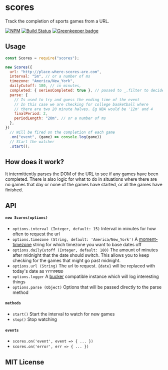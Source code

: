 # scores

Track the completion of sports games from a URL.

[![NPM](https://nodei.co/npm/scores.png)](https://nodei.co/npm/scores/)
[![Build Status](https://travis-ci.org/bracketclub/scores.png?branch=master)](https://travis-ci.org/bracketclub/scores)
[![Greenkeeper badge](https://badges.greenkeeper.io/bracketclub/scores.svg)](https://greenkeeper.io/)

## Usage

```js
const Scores = require("scores");

new Scores({
  url: "http://place-where-scores-are.com",
  interval: "5m", // or a number of ms
  timezone: "America/New_York",
  dailyCutoff: 180, // in minutes,
  completed: { seriesCompleted: true }, // passed to _.filter to decide if an event is completed
  parse: {
    // Is used to try and guess the ending time of the event
    // In this case we are checking for college basketball where
    // there are two 20 minute halves. Eg NBA would be '12m' and 4
    finalPeriod: 2,
    periodLength: "20m", // or a number of ms
  },
})
  // Will be fired on the completion of each game
  .on("event", (game) => console.log(game))
  // Start the watcher
  .start();
```

## How does it work?

It intermittently parses the DOM of the URL to see if any games have been completed. There is also logic for what to do in situations where there are no games that day or none of the games have started, or all the games have finished.

## API

#### `new Scores(options)`

- `options.interval (Integer, default: 15)` Interval in minutes for how often to request the url
- `options.timezone (String, default: 'America/New_York')` A [moment-timezone](http://momentjs.com/timezone/data/) string for which timezone you want to base dates off
- `options.dailyCutoff (Integer, default: 180)` The amount of minutes after midnight that the date should switch. This allows you to keep checking for the games that might go past midnight.
- `options.url (String)` The url to request. `{date}` will be replaced with today's date as `YYYYMMDD`
- `options.logger` A [bucker](http://github.com/nlf/bucker) compatible instance which will log interesting things
- `options.parse (Object)` Options that will be passed directly to the parse method

#### `methods`

- `start()` Start the interval to watch for new games
- `stop()` Stop watching

#### `events`

- `scores.on('event', event => { ... })`
- `scores.on('error', err => { ... })`

## MIT License
